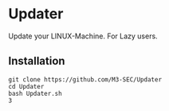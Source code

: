 # Updater
Update your LINUX-Machine. For Lazy users.

## Installation
```
git clone https://github.com/M3-SEC/Updater
cd Updater
bash Updater.sh
3
```
